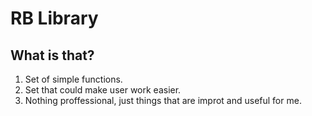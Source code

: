 # RB Library

## What is that?
1. Set of simple functions.
2. Set that could make user work easier.
3. Nothing proffessional, just things that are improt and useful for me.
